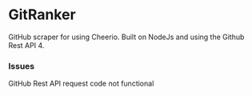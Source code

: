 # GitRanker
GitHub scraper for using Cheerio.
Built on NodeJs and using the Github Rest API 4.

### Issues
GitHub Rest API request code not functional
